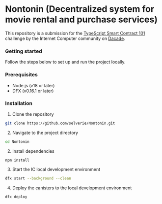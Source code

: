 # Nontonin (Decentralized system for movie rental and purchase services)

This repository is a submission for the [TypeScript Smart Contract 101](https://dacade.org/communities/icp/challenges/256f0a1c-5f4f-495f-a1b3-90559ab3c51f) challenge by the Internet Computer community on [Dacade](https://dacade.org/).

### Getting started

Follow the steps below to set up and run the project locally.

### Prerequisites

- Node.js (v18 or later)
- DFX (v0.16.1 or later)

### Installation
1. Clone the repository 

```bash
git clone https://github.com/selverie/Nontonin.git
```

2. Navigate to the project directory 

```bash
cd Nontonin
```

2. Install dependencies 

```bash
npm install
```

3. Start the IC local development environment

```bash
dfx start --background --clean
```

4. Deploy the canisters to the local development environment

```bash
dfx deploy
```
